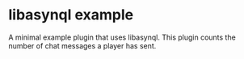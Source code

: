 # libasynql example

A minimal example plugin that uses libasynql.
This plugin counts the number of chat messages a player has sent.
